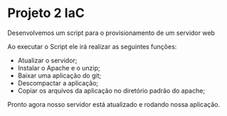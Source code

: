# Projeto 2 IaC

Desenvolvemos um script para o provisionamento de um servidor web

Ao executar o Script ele irá realizar as seguintes funções:
 - Atualizar o servidor;
 - Instalar o Apache e o unzip;
 - Baixar uma aplicação do git;
 - Descompactar a aplicação;
 - Copiar os arquivos da aplicação no diretório padrão do apache;

Pronto agora nosso servidor está atualizado e rodando nossa aplicação.
